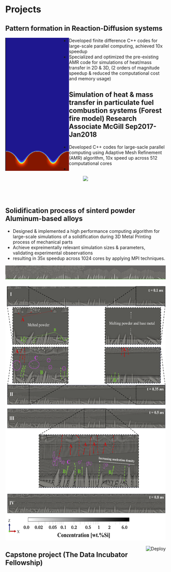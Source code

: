 <h1>Projects</h1>

<h2>Pattern formation in Reaction-Diffusion systems</h2>

<img src="./comb_seaweeds.gif" align="left" width="200px"/>
<!--<p align="left">
  <img src="./comb_seaweeds.gif">
</p>
some text floating around the image
<br clear="left"/>-->
<ul>
  <li>Developed finite difference C++ codes for large-scale parallel computing, achieved 10x speedup</li>
  <li>Specialized and optimized the pre-existing AMR code for simulations of heat/mass transfer in 2D &
     3D, (2 orders of magnitude speedup & reduced the computational cost and memory usage)
</li>
</ul>


<h2>Simulation of heat & mass transfer in particulate fuel combustion systems (Forest fire model) Research Associate McGill Sep2017- Jan2018</h2>
<ul>
 <li>Developed C++ codes for large-sacle parallel computing using Adaptive Mesh Refinement (AMR) algorithm, 10x speed up across 512 computational cores</li>
 <li></li>
</ul>
<!--![ Alt text](stock_combust_anim.gif) [](stock_combust_anim.gif)-->

<p align="center">
<img src="stock_combust_anim.gif">
</p>

<br><br>

<h2>Solidification process of sinterd powder Aluminum-based alloys</h2>
<ul>
   <li>Designed & implemented a high performance computing algorithm for large-scale simulations of a solidification during 3D Metal Printing process of mechanical parts</li>
 <li>Achieve expreimentally relevant simulation sizes & parameters, validating experimental obseervations </li>
   <li>resulting in 35x speedup across 1024 cores by applying MPI techniques.</li>
</ul>

<!--![ Alt text](Solidifcation.gif) [](Solidifcation.gif)-->

<p align="center">
<img src="Solidifcation.gif">
</p>

<p align="center">
  <img src="./cover_photo.png" width="600" height="800"/>
  <!--<img src="./cover_photo.png"/>-->
</p>

<a href="https://heroku.com/deploy">
  <img  align="right"  src="https://www.herokucdn.com/deploy/button.svg" alt="Deploy">
</a>


<h2>Capstone project (The Data Incubator Fellowship)</h2>
